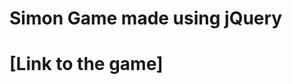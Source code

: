 # Simon Game made using jQuery

# [Link to the game] <a href = "https://gustavo19972023.github.io/simon-game-jquery/"></a>
